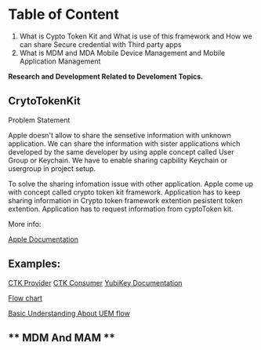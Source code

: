 # Table of Content

 1. What is Cypto Token Kit and What is use of this framework and How we can share Secure credential with Third party apps
 2. What is MDM and MDA Mobile Device Management and Mobile Application Management 

**Research and Development Related to Develoment Topics.**

## **CrytoTokenKit**

Problem Statement

Apple doesn't allow to share the sensetive information with unknown application. We can share the information with sister applications which developed by the same developer by using apple concept called User Group or Keychain. We have to enable sharing capbility Keychain or usergroup in project setup.

To solve the sharing infomation issue with other application. Apple come up with concept called  crypto token kit framework. Application has to keep 
sharing information in Crypto token framework extention pesistent token extention. Application has to request information from cyptoToken kit.

More info:

[Apple Documentation](https://developer.apple.com/documentation/cryptotokenkit)

## **Examples:**

[CTK Provider](https://github.com/Purebred/CtkProvider)
[CTK Consumer](https://github.com/Purebred/CtkConsumer)
[YubiKey Documentation](https://github.com/Yubico/yubikit-ios)

[Flow chart](https://www.plantuml.com/plantuml/uml/RLFTSjey4BttK-m3a1TWllaccP0sJDfffg7D3JUBl4PgXAHAQnY_VNTjbmYQ6umb7PsVFRujZ9dxWsyQD1mp_2YKIzCaMNN69GmCp-kVgwkL78-kfNovUhzvkZgssZnShZp6mdSfUMUGNGn2wXasrXNeV3m1JbixJn237w0JGMyq5156aB0K4ri232qC_Sx9JjEeEBZv_onf2T_fTq-5H_2AiZjI2oPJQ2cmGm_t97ewLK0W-1a7_zrKTsWAOB40HxZhsIfq1Em6I7yHa_gl-4RGad553C79afpEDKYNNO6NtXWg1KJL9tI-cQLVqCvdr0FtETHIcqOSL7RbkOHr9mBVA42Aaji0w2L5iVlgl9VWA86fpBgW8phVeIz2YKVwu9IcTq26asCxSsp3vccZ_vveC1QTFgVz3UuNSBLPIHVacYK0CjNYVKp32XdLQyfKA31AKfKKVTDHVyIxX4Si5c87-Opc2xWczXBxRAZgszdrPsBLinuxmGEyMcUiJeajNLyPkstjHene7LkjmfYaQlpY2b-dEB43LdN_M95-9ajufgoPGqoKyxJdfU9ZanRm4Cm2LiKijk75xOEIxztHXVsikADCmP0cagJooBI0rE-4HZ-WKIFwVMJh3asZX5eyZK9_P8hUwtsaXx_jVf7XzKgxFvvac_kv0uMArdmRfi5RyaafQzIUkExjTPggHASvtZ6cVi821O_lYSgEpcVs0J5NJbHKgfAQBkroFCpnA-VaKAFz9-_BdDybPUBSXpdCqdjMedc25Npw2g6vbKT_y7y0)


[Basic Understanding About UEM flow](https://www.plantuml.com/plantuml/uml/dLHBSzCm4BxhL-mDEE0PEER0D9GCqocFJZkb5owAieurbQMmksvgVZrwn4vjCXIuM1xjQh_7hdJ6eacwrgcbfJijfhdvS0cltq5SRb2wtTSTaXORF2pWGc1ldGEZuoVkf5JhhLZjxC-IfFq6hh4cv2R_nzDre1RMcgq1qw2vPwLy40IosqQKkaiL7v1itKED-o5dzQZRdSE5UbET1y_1OKco9WEfjzNAKt2kHI-JIAKKHk0CeTJlCavfMy3g4Kqd267OukgxFt28GlfZO3ozvDwRiOHIsWbyYqvij21y2iaarwlP_jvA0ou5eVCSCGatO7qTrBpidEuOcNFEFZyC06u4HiTu15xti4KHwxTGO84baDxY_w9_HCb7gIsfDOLsLlfeuG8kiJUDjZvtfv2RkNAx-ZoPZAioEcd_w7xIOGXr5e9fm8BrmZ1fUbuSrg8kv0L3goD8e1uad1fPxen1vhfBjbLgZH4LXy6DCDFsLtccyZqOSfwmap2CCiiWJDrwMrlS9BgPRIJaepjfSbz6SQ_KynCxNawa1nlPBk0ycO1FBJ31UpHoD7FYvcf8BDJNM6p4JU5uZJywP85b9qqWoqY7gyoxu1c7-GfKgHcNKezAebqxXEW9B7UxI2svz_Ub2_DHqPEUgZaedpRbYa9S6QX0ZbR0zCbvVsXnoOuarHUKVQ3xSsVHImf8CC6DLitLgK5BF3i5qyp1sEJhkAz7tOfGEl9vDZfERs9C2pwLxvn4aRKW3M1ORbHa_u_irC7Go6siDITN0kn7zv5KQiep1F_SZnFFwaL-80xrojK_Yv-kTRy0)



## ** MDM And MAM **
